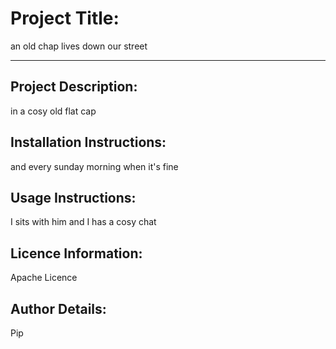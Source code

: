 
        
# **Project Title:**
        
 an old chap lives down our street

        
*** 
        
## **Project Description:**
        
 in a cosy old flat cap

        
## **Installation Instructions:**
        
 and every sunday morning when it's fine

        
## **Usage Instructions:** 
        
 I sits with him and I has a cosy chat

        
## **Licence Information:** 
        
 Apache Licence
        
## **Author Details:**
         
 Pip

        